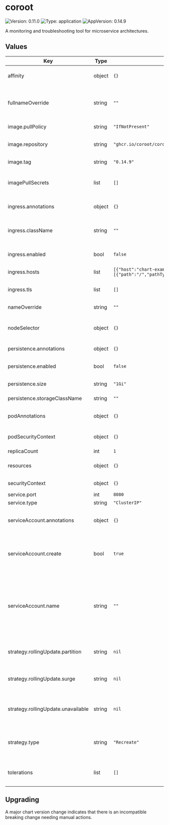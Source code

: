 # coroot

![Version: 0.11.0](https://img.shields.io/badge/Version-0.11.0-informational?style=flat-square) ![Type: application](https://img.shields.io/badge/Type-application-informational?style=flat-square) ![AppVersion: 0.14.9](https://img.shields.io/badge/AppVersion-0.14.9-informational?style=flat-square)

A monitoring and troubleshooting tool for microservice architectures.

## Values

| Key | Type | Default | Description |
|-----|------|---------|-------------|
| affinity | object | `{}` | affinity for scheduling pods |
| fullnameOverride | string | `""` | Overrides helm-generated chart fullname |
| image.pullPolicy | string | `"IfNotPresent"` | Overrides pullpolicy |
| image.repository | string | `"ghcr.io/coroot/coroot"` | Overrides the image repository |
| image.tag | string | `"0.14.9"` | Overrides the image tag |
| imagePullSecrets | list | `[]` | specifies pull secrets for image repository |
| ingress.annotations | object | `{}` | additional annotations for ingress |
| ingress.className | string | `""` | specifies ingress class name (ie nginx) |
| ingress.enabled | bool | `false` | enables ingress for server UI |
| ingress.hosts | list | `[{"host":"chart-example.local","paths":[{"path":"/","pathType":"ImplementationSpecific"}]}]` | hosts for ingress |
| ingress.tls | list | `[]` | tls configuration for ingress |
| nameOverride | string | `""` | overrides chart name |
| nodeSelector | object | `{}` | node selector for scheduling pods |
| persistence.annotations | object | `{}` | pvc annotations |
| persistence.enabled | bool | `false` | enables persistence for coroot |
| persistence.size | string | `"1Gi"` | size of PV to request |
| persistence.storageClassName | string | `""` | storage class name |
| podAnnotations | object | `{}` | Additional annotations for pods |
| podSecurityContext | object | `{}` | Additional pod security context |
| replicaCount | int | `1` |  |
| resources | object | `{}` | resource limits and requests |
| securityContext | object | `{}` | Security context |
| service.port | int | `8080` | service port |
| service.type | string | `"ClusterIP"` | service type |
| serviceAccount.annotations | object | `{}` | Annotations to add to the service account |
| serviceAccount.create | bool | `true` | Specifies whether a service account should be created |
| serviceAccount.name | string | `""` | The name of the service account to use. If not set and create is true, a name is generated using the fullname template |
| strategy.rollingUpdate.partition | string | `nil` | Set statefulset RollingUpdate partition |
| strategy.rollingUpdate.surge | string | `nil` | Set deployment RollingUpdate max surge |
| strategy.rollingUpdate.unavailable | string | `nil` | Set deployment RollingUpdate max unavailable |
| strategy.type | string | `"Recreate"` | Set type of update strategy, Recreate or RollingUpdate |
| tolerations | list | `[]` | node tolerations for scheduling pods |

## Upgrading

A major chart version change indicates that there is an incompatible breaking change needing manual actions.